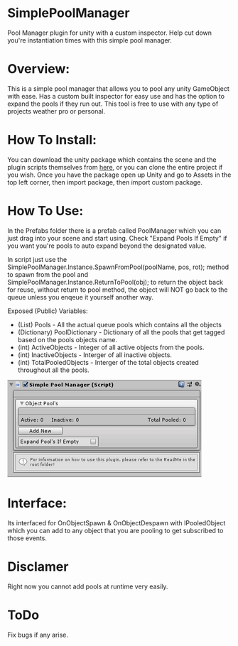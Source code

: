 # SimplePoolManager
Pool Manager plugin for unity with a custom inspector. Help cut down you're instantiation times with this simple pool manager.

# Overview: 
This is a simple pool manager that allows you to pool any unity GameObject with ease. Has a custom built inspector for easy use and has the option to expand the pools if they run out.
This tool is free to use with any type of projects weather pro or personal.

# How To Install:
You can download the unity package which contains the scene and the plugin scripts themselves from [here](https://github.com/ddark1990/SimplePoolManager/blob/master/SimplePoolManager-Goomer.unitypackage),
or you can clone the entire project if you wish. Once you have the package open up Unity and go to Assets in the top left corner, then import package, then import custom package.

# How To Use:
In the Prefabs folder there is a prefab called PoolManager which you can just drag into your scene and start using.
Check "Expand Pools If Empty" if you want you're pools to auto expand beyond the designated value.

In script just use the SimplePoolManager.Instance.SpawnFromPool(poolName, pos, rot); method to spawn from the pool and SimplePoolManager.Instance.ReturnToPool(obj); to return the object back for reuse, without return to pool method, the object will NOT go back to the queue unless you enqeue it yourself another way.

Exposed (Public) Variables: 
* (List) Pools - All the actual queue pools which contains all the objects
* (Dictionary) PoolDictionary - Dictionary of all the pools that get tagged based on the pools objects name.
* (int) ActiveObjects - Integer of all active objects from the pools.
* (int) InactiveObjects - Interger of all inactive objects.
* (int) TotalPooledObjects - Interger of the total objects created throughout all the pools.

![](PoolManagerPlugin/PoolManagerPics/pm1.png)

# Interface:
Its interfaced for OnObjectSpawn & OnObjectDespawn with IPooledObject which you can add to any object that you are pooling to get subscribed to those events.

# Disclamer
Right now you cannot add pools at runtime very easily.

# ToDo
Fix bugs if any arise.
